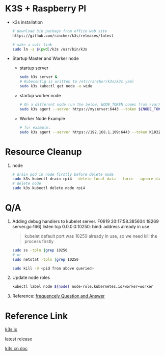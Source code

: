 # K3S + Raspberry PI

- k3s installation

  ```bash
  # download bin package from office web site
  https://github.com/rancher/k3s/releases/latest
  
  # make a soft link 
  sudo ln -s $(pwd)/k3s /usr/bin/k3s
  ```



- Startup Master and Worker node

  - startup  server

    ```bash
    sudo k3s server &
    # Kubeconfig is written to /etc/rancher/k3s/k3s.yaml
    sudo k3s kubectl get node -o wide
    ```

  - startup worker node

    ```bash
    # On a different node run the below. NODE_TOKEN comes from /var/lib/rancher/k3s/server/node-token on your server
    sudo k3s agent --server https://myserver:6443 --token ${NODE_TOKEN}
    ```

  - Worker Node Example

    ```bash
    # for example:
    sudo k3s agent --server https://192.168.1.109:6443 --token K10327841cdae84f056bd3430a4a8ed7745bbee3a827c1247cccf5cf0a87adf04d2::server:0e1c9f296df9d3dae2fa4d24d6276832  --node-name rpi4
    ```

  

# Resource Cleanup

1. node 

   ```bash
   # drain pod in node firstly before delete node
   sudo k3s kubectl drain rpi4 --delete-local-data --force --ignore-daemonsets
   # delete node
   sudo k3s kubectl delete node rpi4
   ```

   



# Q/A

1. Adding debug handlers to kubelet server.
   F0919 20:17:58.385604   18269 server.go:166] listen tcp 0.0.0.0:10250: bind: address already in use

   > kubelet default port was 10250 already in use, so we need kill the process firstly 

   ```bash
   sudo ss -tpln |grep 10250
   # or 
   sudo netstat -tpln |grep 10250
   
   sudo kill -9 <pid from above queried>
   ```

2. Update node roles 

   ```bash
   kubectl label node ${node} node-role.kubernetes.io/worker=worker
   ```

   

3. Reference: [frequencely Question and Answer](<https://docs.rancher.cn/docs/k3s/faq/_index>)

# Reference Link

[k3s.io](k3s.io)

[latest release](https://github.com/rancher/k3s/releases/latest)

[k3s cn doc](https://docs.rancher.cn/k3s/)



